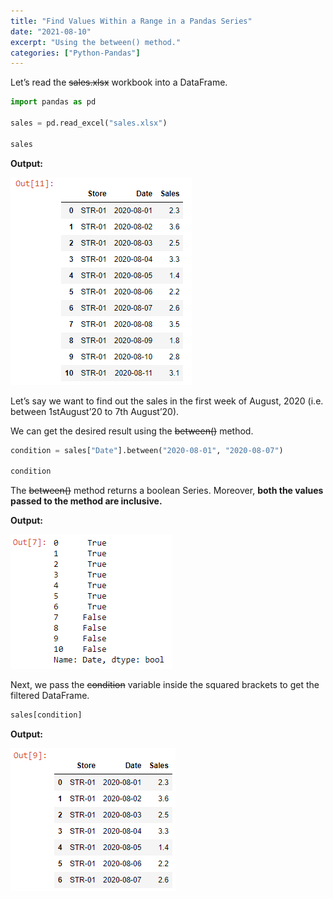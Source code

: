 ```yaml
---
title: "Find Values Within a Range in a Pandas Series"
date: "2021-08-10"
excerpt: "Using the between() method."
categories: ["Python-Pandas"]
---
```


Let’s read the ~~sales.xlsx~~ workbook into a DataFrame.

```py {numberLines}
import pandas as pd

sales = pd.read_excel("sales.xlsx")

sales
```

**Output:**

![Sales](../images/pandasRange/daywiseSales.png)

Let’s say we want to find out the sales in the first week of August, 2020 (i.e. between 1stAugust’20 to 7th August’20).

We can get the desired result using the ~~between()~~ method.

```py {numberLines}
condition = sales["Date"].between("2020-08-01", "2020-08-07")

condition
```

The ~~between()~~ method returns a boolean Series. Moreover, **both the values passed to the method are inclusive.**

**Output:**

![Boolean Series](../images/pandasRange/booleanSeries.png)

Next, we pass the ~~condition~~ variable inside the squared brackets to get the filtered DataFrame.

```py {numberLines}
sales[condition]
```

**Output:**

![Range](../images/pandasRange/range.png)
